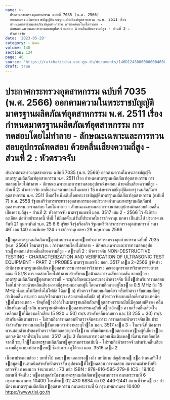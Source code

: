 ```yaml
---
name: >-
  ประกาศกระทรวงอุตสาหกรรม ฉบับที่ 7035 (พ.ศ. 2566)
  ออกตามความในพระราชบัญญัติมาตรฐานผลิตภัณฑ์อุตสาหกรรม พ.ศ. 2511 เรื่อง
  กำหนดมาตรฐานผลิตภัณฑ์อุตสาหกรรม การทดสอบโดยไม่ทำลาย -
  ลักษณะเฉพาะและการทวนสอบอุปกรณ์ทดสอบ ด้วยคลื่นเสียงความถี่สูง - ส่วนที่ 2 :
  หัวตรวจจับ
date: '2023-05-29'
category: ง พิเศษ
volume: 140
section: 124
page: 46
source: 'https://ratchakitcha.soc.go.th/documents/140D124S0000000004600.pdf'
draft: true
---
```


# ประกาศกระทรวงอุตสาหกรรม ฉบับที่ 7035 (พ.ศ. 2566) ออกตามความในพระราชบัญญัติมาตรฐานผลิตภัณฑ์อุตสาหกรรม พ.ศ. 2511 เรื่อง กำหนดมาตรฐานผลิตภัณฑ์อุตสาหกรรม การทดสอบโดยไม่ทำลาย - ลักษณะเฉพาะและการทวนสอบอุปกรณ์ทดสอบ ด้วยคลื่นเสียงความถี่สูง - ส่วนที่ 2 : หัวตรวจจับ

ประกาศกระทรวงอุตสาหกรรม ฉบับที่ 7035 (พ.ศ. 2566) ออกตามความในพระราชบัญญัติมาตรฐานผลิตภัณฑ์อุตสาหกรรม พ.ศ. 2511 เรื่อง กำหนดมาตรฐานผลิตภัณฑ์อุตสาหกรรม การทดสอบโดยไม่ทำลาย - ลักษณะเฉพาะและการทวนสอบอุปกรณ์ทดสอบ ด้วยคลื่นเสียงความถี่สูง - ส่วนที่ 2: หัวตรวจจับ อาศัยอานาจตามความในมาตรา 15 แห่งพระราชบัญญัติมาตรฐานผลิตภัณฑ์อุตสาหกรรม พ.ศ. 2511 ซึ่งแก้ไขเพิ่มเติมโดยพระราชบัญญัติมาตรฐานผลิตภัณฑ์อุตสาหกรรม (ฉบับที่ 7) พ.ศ. 2558 รัฐมนตรีว่าการกระทรวงอุตสาหกรรมออกประกาศกำหนดมาตรฐานผลิตภัณฑ์อุตสาหกรรม การทดสอบ โดยไม่ทาลาย - ลักษณะเฉพาะและการทวนสอบอุปกรณ์ทดสอบด้วยคลื่นเสียงความถี่สูง - ส่วนที่ 2: หัวตรวจจับ มาตรฐานเลขที่ มอก. 3517 เล่ม 2 - 2566 ไว้ ดังมีรายละเอียด ต่อท้ายประกาศนี้ ทั้งนี้ ให้มีผลตั้งแต่วันที่ประกาศในราชกิจจานุเ บกษา เป็นต้นไป ประกาศ ณ วันที่ 21 กุมภาพันธ์ พ.ศ. 25 6 6 สุริยะ จึงรุ่งเรืองกิจ รัฐมนตรีว่าการกระทรวงอุตสาหกรรม ้ หนา 46 ่ เลม 140 ตอนพิเศษ 124 ง ราชกิจจานุเบกษา 29 พฤษภาคม 2566

ขอมูลมาตรฐานผลิตภัณฑอุตสาหกรรม แนบทายประกาศกระทรวงอุตสาหกรรม ฉบับที่ 7035 (พ.ศ. 2566) ชื่อมาตรฐาน : การทดสอบโดยไม่ทําลาย - ลักษณะเฉพาะและการทวนสอบอุปกรณทดสอบ ด้วยคลื่นเสียงความถี่สูง - สวนที่ 2 : หัวตรวจจับ NON-DESTRUCTIVE TESTING - CHARACTERIZATION AND VERIFICATION OF ULTRASONIC TEST EQUIPMENT - PART 2 : PROBES มาตรฐานเลขที่ : มอก. 3517 เลม 2−2566 ผู้จัดทํา : สํานักงานมาตรฐานผลิตภัณฑอุตสาหกรรม กรรมการวิชาการ : คณะอนุกรรมการวิชาการรายสาขา คณะ ที่ 51/8 การ ทดสอบโดยไม่ทําลาย สําหรับหมอน้ําและภาชนะรับความดัน ขอบขาย : มาตรฐานผลิตภัณฑอุตสาหกรรมนี้ - ระบุถึงลักษณะเฉพาะของหัวตรวจจับ ซึ่งใชสําหรับการทดสอบโดยไม่ ทําลายด้วยคลื่นเสียงความถี่สูงตามหมวดหมู่นี้ โดยความถี่กลางอยู่ในชวง 0.5 MHz ถึง 15 MHz ทั้งแบบโฟกัสหรือไม่โฟกัส ได้แก ก) หัวตรวจจับแบบผลึกเดี่ยว หรือหัวตรวจจับแบบผลึกคู่กําเนิดคลื่น ตามยาว และ/หรือตามขวาง ด้วยเทคนิคสัมผัส ข) หัวตรวจจับแบบผลึกเดี่ยวด้วยเทคนิคจุมในของเหลว - วัสดุที่อางอิงถึงในมาตรฐานผลิตภัณฑอุตสาหกรรมฉบับนี้มีคุณสมบัติของ คลื่นเสียงที่แตกตางกัน มาตรฐานผลิตภัณฑอุตสาหกรรมฉบับนี้ อางอิงคา ความเร็วคลื่นเสียงในเหล็กกลาที่มีความเร็วเสียง (5 920 ± 50) m/s สําหรับคลื่นตามยาว และ (3 255 ± 30) m/s สําหรับคลื่นตามขวาง - ไม่รวมถึงการทดสอบหัวตรวจจับตามวาระ การทดสอบหัวตรวจจับเป็น ประจําสําหรับการทวนสอบใชขั้นตอนการทํางานระบุไวใน มอก. 3517 เลม 3 - ในกรณีที่ ต้องการทวนสอบตัวแปรของหัวตรวจจับตลอดอายุการใชงาน เพิ่มเติมตามขอตกลงระหวางผู้ที่เกี่ยวของนอกเหนือจากที่ระบุใน มอก. 3517 เลม 3 ขั้นตอนการทวนสอบเพิ่มเติมเหลานี้สามารถเลือกได้จากที่ ระบุ ไวในมาตรฐานผลิตภัณฑอุตสาหกรรมฉบับนี้ - ไม่รวมถึงหัวตรวจจั บสําหรับคลื่นเสียงความถี่สูงแบบเฟสอารเรย ซึ่งสามารถ ดูได้จาก มอก. 3516 เลม 2

เนื้อหาประกอบด้วย : บททั่วไป ขอบขาย เอกสารอางอิง บทนิยาม สัญลักษณ ขอกําหนดทั่วไป ขอมูลดานเทคนิคสําหรับหัวตรวจจับ อุปกรณที่ใชทดสอบ การทดสอบ สมรรถนะสําหรับหัวตรวจจับ ภาคผนวก จํานวนหน้า : 73 หน้า ISBN : 978-616-595-279-8 ICS : 19.100 สถานที่ จัดเก็บ : หองสมุดสํานักงานมาตรฐานผลิตภัณฑอุตสาหกรรม ถนนพระรามที่ 6 กรุงเทพมหานคร 10400 โทรศัพท 02 430 6834 ต่อ 02 440-2441 สถานที่จําหนาย : สํานักงานมาตรฐานผลิตภัณฑอุตสาหกรรม ถนนพระรามที่ 6 กรุงเทพมหานคร 10400 https://www.tisi.go.th
